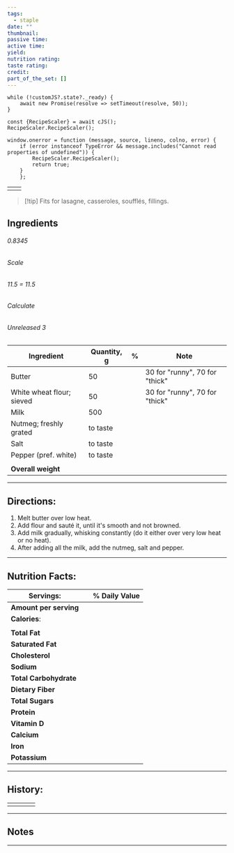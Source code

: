 ```yaml
---
tags:
  - staple
date: ""
thumbnail: 
passive time: 
active time: 
yield: 
nutrition rating: 
taste rating: 
credit: 
part_of_the_set: []
---
```

```dataviewjs
while (!customJS?.state?._ready) { 
	await new Promise(resolve => setTimeout(resolve, 50)); 
} 

const {RecipeScaler} = await cJS();
RecipeScaler.RecipeScaler();

window.onerror = function (message, source, lineno, colno, error) {
	if (error instanceof TypeError && message.includes("Cannot read properties of undefined")) {
		RecipeScaler.RecipeScaler();
		return true;
	}
    };
```

|     |     |
| --- | --- |
|     |     |

> [!tip] Fits for lasagne, casseroles, soufflés, fillings.
## Ingredients

###### 0.8345
###### Scale
###### 11.5 = 11.5
###### Calculate
###### Unreleased 3

| Ingredient                | Quantity, g | %   | Note                           |
| ------------------------- | ----------- | --- | ------------------------------ |
| Butter                    | 50          |     | 30 for "runny", 70 for "thick" |
| White wheat flour; sieved | 50          |     | 30 for "runny", 70 for "thick" |
| Milk                      | 500         |     |                                |
| Nutmeg; freshly grated    | to taste    |     |                                |
| Salt                      | to taste    |     |                                |
| Pepper (pref. white)      | to taste    |     |                                |
|                           |             |     |                                |
| **Overall weight**        |             |     |                                |




---
## Directions:

1. Melt butter over low heat.
2. Add flour and sauté it, until it's smooth and not browned.
3. Add milk gradually, whisking constantly (do it either over very low heat or no heat).
4. After adding all the milk, add the nutmeg, salt and pepper.

---
## Nutrition Facts:

| **Servings:**          |       | % Daily Value |
| ---------------------- | ----- | ------------- |
| **Amount per serving** |       |               |
| **Calories**:          |       |               |
|                        |       |               |
| **Total Fat**          |       |               |
| **Saturated Fat**      |       |               |
| **Cholesterol**        |       |               |
| **Sodium**             |       |               |
| **Total Carbohydrate** |       |               |
| **Dietary Fiber**      |       |               |
| **Total Sugars**       |       |               |
| **Protein**            |       |               |
| **Vitamin D**          |       |               |
| **Calcium**            |       |               |
| **Iron**               |       |               |
| **Potassium**          |       |               |

---
## History:

|     |                   |                   |                   |
| --- | ----------------- | ----------------- | ----------------- |
|     |                   |                   |                   |


---
## Notes


>

---



